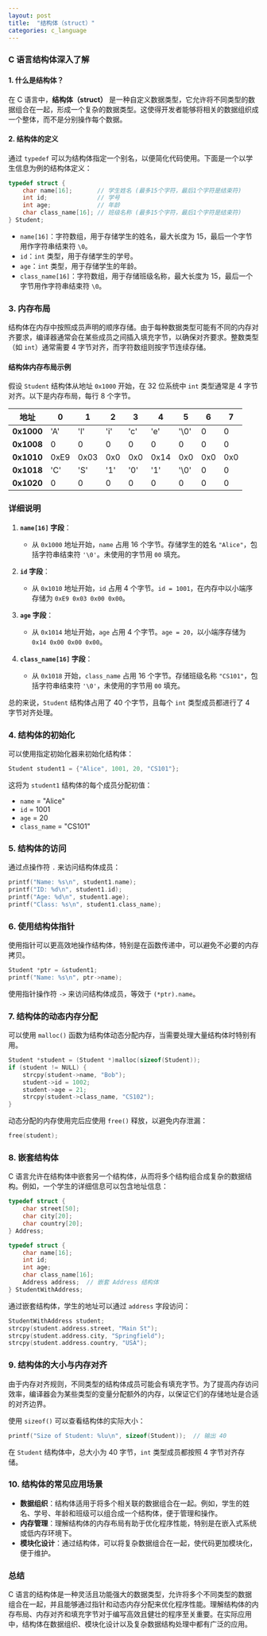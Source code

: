 ```yaml
---
layout: post
title:  "结构体（struct）"
categories: c_language
---
```


### C 语言结构体深入了解

#### 1. 什么是结构体？

在 C 语言中，**结构体（struct）** 是一种自定义数据类型，它允许将不同类型的数据组合在一起，形成一个复杂的数据类型。这使得开发者能够将相关的数据组织成一个整体，而不是分别操作每个数据。

#### 2. 结构体的定义

通过 `typedef` 可以为结构体指定一个别名，以便简化代码使用。下面是一个以学生信息为例的结构体定义：

```c
typedef struct {
    char name[16];       // 学生姓名 (最多15个字符，最后1个字符是结束符)
    int id;              // 学号
    int age;             // 年龄
    char class_name[16]; // 班级名称 (最多15个字符，最后1个字符是结束符)
} Student;
```

- `name[16]`：字符数组，用于存储学生的姓名，最大长度为 15，最后一个字节用作字符串结束符 `\0`。
- `id`：`int` 类型，用于存储学生的学号。
- `age`：`int` 类型，用于存储学生的年龄。
- `class_name[16]`：字符数组，用于存储班级名称，最大长度为 15，最后一个字节用作字符串结束符 `\0`。

### 3. 内存布局

结构体在内存中按照成员声明的顺序存储。由于每种数据类型可能有不同的内存对齐要求，编译器通常会在某些成员之间插入填充字节，以确保对齐要求。整数类型（如 `int`）通常需要 4 字节对齐，而字符数组则按字节连续存储。

#### 结构体内存布局示例

假设 `Student` 结构体从地址 `0x1000` 开始，在 32 位系统中 `int` 类型通常是 4 字节对齐。以下是内存布局，每行 8 个字节。

| 地址        | 0       | 1       | 2       | 3       | 4       | 5       | 6       | 7       |
|-------------|---------|---------|---------|---------|---------|---------|---------|---------|
| **0x1000**  | 'A'     | 'l'     | 'i'     | 'c'     | 'e'     | '\0'    | 0      | 0      |
| **0x1008**  | 0      | 0      | 0      | 0      | 0      | 0      | 0      | 0      |
| **0x1010**  | 0xE9    | 0x03    | 0x0    | 0x0    | 0x14    | 0x0    | 0x0    | 0x0    |
| **0x1018**  | 'C'     | 'S'     | '1'     | '0'     | '1'     | '\0'    | 0      | 0      |
| **0x1020**  | 0      | 0      | 0      | 0      | 0      | 0      | 0      | 0      |

### 详细说明

1. **`name[16]` 字段**：
   - 从 `0x1000` 地址开始，`name` 占用 16 个字节。存储学生的姓名 `"Alice"`，包括字符串结束符 `'\0'`。未使用的字节用 `00` 填充。

2. **`id` 字段**：
   - 从 `0x1010` 地址开始，`id` 占用 4 个字节。`id = 1001`，在内存中以小端序存储为 `0xE9 0x03 0x00 0x00`。

3. **`age` 字段**：
   - 从 `0x1014` 地址开始，`age` 占用 4 个字节。`age = 20`，以小端序存储为 `0x14 0x00 0x00 0x00`。

4. **`class_name[16]` 字段**：
   - 从 `0x1018` 开始，`class_name` 占用 16 个字节。存储班级名称 `"CS101"`，包括字符串结束符 `'\0'`，未使用的字节用 `00` 填充。

总的来说，`Student` 结构体占用了 40 个字节，且每个 `int` 类型成员都进行了 4 字节对齐处理。

### 4. 结构体的初始化

可以使用指定初始化器来初始化结构体：

```c
Student student1 = {"Alice", 1001, 20, "CS101"};
```

这将为 `student1` 结构体的每个成员分配初值：
- `name` = "Alice"
- `id` = 1001
- `age` = 20
- `class_name` = "CS101"

### 5. 结构体的访问

通过点操作符 `.` 来访问结构体成员：

```c
printf("Name: %s\n", student1.name);
printf("ID: %d\n", student1.id);
printf("Age: %d\n", student1.age);
printf("Class: %s\n", student1.class_name);
```

### 6. 使用结构体指针

使用指针可以更高效地操作结构体，特别是在函数传递中，可以避免不必要的内存拷贝。

```c
Student *ptr = &student1;
printf("Name: %s\n", ptr->name);
```

使用指针操作符 `->` 来访问结构体成员，等效于 `(*ptr).name`。

### 7. 结构体的动态内存分配

可以使用 `malloc()` 函数为结构体动态分配内存，当需要处理大量结构体时特别有用。

```c
Student *student = (Student *)malloc(sizeof(Student));
if (student != NULL) {
    strcpy(student->name, "Bob");
    student->id = 1002;
    student->age = 21;
    strcpy(student->class_name, "CS102");
}
```

动态分配的内存使用完后应使用 `free()` 释放，以避免内存泄漏：

```c
free(student);
```

### 8. 嵌套结构体

C 语言允许在结构体中嵌套另一个结构体，从而将多个结构组合成复杂的数据结构。例如，一个学生的详细信息可以包含地址信息：

```c
typedef struct {
    char street[50];
    char city[20];
    char country[20];
} Address;

typedef struct {
    char name[16];
    int id;
    int age;
    char class_name[16];
    Address address;  // 嵌套 Address 结构体
} StudentWithAddress;
```

通过嵌套结构体，学生的地址可以通过 `address` 字段访问：

```c
StudentWithAddress student;
strcpy(student.address.street, "Main St");
strcpy(student.address.city, "Springfield");
strcpy(student.address.country, "USA");
```

### 9. 结构体的大小与内存对齐

由于内存对齐规则，不同类型的结构体成员可能会有填充字节。为了提高内存访问效率，编译器会为某些类型的变量分配额外的内存，以保证它们的存储地址是合适的对齐边界。

使用 `sizeof()` 可以查看结构体的实际大小：

```c
printf("Size of Student: %lu\n", sizeof(Student));  // 输出 40
```

在 `Student` 结构体中，总大小为 40 字节，`int` 类型成员都按照 4 字节对齐存储。

### 10. 结构体的常见应用场景

- **数据组织**：结构体适用于将多个相关联的数据组合在一起。例如，学生的姓名、学号、年龄和班级可以组合成一个结构体，便于管理和操作。
- **内存管理**：理解结构体的内存布局有助于优化程序性能，特别是在嵌入式系统或低内存环境下。
- **模块化设计**：通过结构体，可以将复杂数据组合在一起，使代码更加模块化，便于维护。

### 总结

C 语言的结构体是一种灵活且功能强大的数据类型，允许将多个不同类型的数据组合在一起，并且能够通过指针和动态内存分配来优化程序性能。理解结构体的内存布局、内存对齐和填充字节对于编写高效且健壮的程序至关重要。在实际应用中，结构体在数据组织、模块化设计以及复杂数据结构处理中都有广泛的应用。



